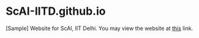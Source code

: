 # ScAI-IITD.github.io
[Sample] Website for ScAI, IIT Delhi. You may view the website at [this](https://scai-iitd.github.io) link.
